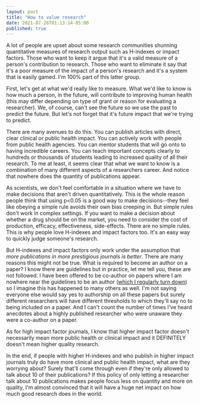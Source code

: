 ```yaml
---
layout: post
title: "How to value research"
date: 2021-07-26T01:13:14-05:00
published: true
---
```


A lot of people are upset about some research communities shunning quantitative measures of research output such as H-indexes or impact factors. Those who want to keep it argue that it's a valid measure of a person's contribution to research. Those who want to eliminate it say that it's a poor measure of the impact of a person's research and it's a system that is easily gamed. I'm 100\% part of this latter group.

First, let's get at what we'd really like to measure. What we'd like to know is how much a person, in the future, will contribute to improving human health (this may differ depending on type of grant or reason for evaluating a researcher). We, of course, can't see the future so we use the past to predict the future. But let's not forget that it's future impact that we're trying to predict.

There are many avenues to do this. You can publish articles with direct, clear clinical or public health impact. You can actively work with people from public health agencies. You can mentor students that will go onto to having incredible careers. You can teach important concepts clearly to hundreds or thousands of students leading to increased quality of all their research. To me at least, it seems clear that what we want to know is a combination of many different aspects of a researchers career. And notice that nowhere does the quantity of publications appear. 

As scientists, we don't feel comfortable in a situation where we have to make decisions that aren't driven quantitatively. This is the whole reason people think that using p<0.05 is a good way to make decisions--they feel like obeying a simple rule avoids their own bias creeping in. But simple rules don't work in complex settings. If you want to make a decision about whether a drug should be on the market, you need to consider the cost of production, efficacy, effectiveness, side-effects. There are no simple rules. This is why people love H-indexes and impact factors too. It's an easy way to quickly judge someone's research.

But H-indexes and impact factors only work under the assumption that _more publications in more prestigious journals is better_. There are many reasons this might not be true.  What is required to become an author on a paper? I know there are guidelines but in practice, let me tell you, these are not followed. I have been offered to be co-author on papers where I am nowhere near the guidelines to be an author \([which I regularly turn down](https://www.jeremylabrecque.org/post/authorship)) so I imagine this has happened to many others as well. I'm not saying everyone else would say yes to authorship on all these papers but surely different researchers will have different thresholds to which they'll say no to being included on a paper.  And I can't count the number of times I've heard anecdotes about a highly published researcher who were unaware they were a co-author on a paper. 

As for high impact factor journals, I know that higher impact factor doesn't necessarily mean more public health or clinical impact and it DEFINITELY doesn't mean higher quality research.

In the end, if people with higher H-indexes and who publish in higher impact journals truly do have more clinical and public health impact, what are they worrying about? Surely that'll come through even if they're only allowed to talk about 10 of their publications? If this policy of only letting a researcher talk about 10 publications makes people focus less on quantity and more on quality, I'm almost convinced that it will have a huge net impact on how much good research does in the world.


